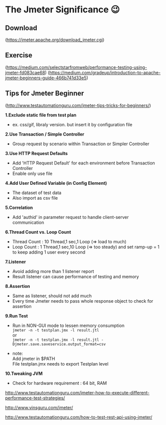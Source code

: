 
# The Jmeter Significance :wink:

## Download
(https://jmeter.apache.org/download_jmeter.cgi)

## Exercise
(https://medium.com/selectstarfromweb/performance-testing-using-jmeter-fd083cae68)
(https://medium.com/gradeup/introduction-to-apache-jmeter-beginners-guide-466b741d33e5)

## Tips for Jmeter Beginner
(http://www.testautomationguru.com/jmeter-tips-tricks-for-beginners/)

**1.Exclude static file from test plan** 

- ex. css/gif, libraly version. but insert it by configuration file

**2.Use Transaction / Simple Controller**

- Group request by scenario within Transaction or Simpler Controller

**3.Use HTTP Request Defaults**

- Add 'HTTP Request Default' for each environment before Transaction Controller
- Enable only use file

**4.Add User Defined Variable (in Config Element)**

- The dataset of test data
- Also import as csv file

**5.Correlation**

- Add 'authid' in parameter request to handle client-server communication

**6.Thread Count vs. Loop Count**

- Thread Count : 10 Thread,1 sec,1 Loop  (=> load to much)
- Loop Count   : 1  Thread,1 sec,10 Loop (=> too steady) and set ramp-up = 1 to keep adding 1 user every second

**7.Listener**

- Avoid adding more than 1 listener report
- Result listener can cause performance of testing and memory

**8.Assertion**

- Same as listener, should not add much
- Every time Jmeter needs to pass whole response object to check for assertion

**9.Run Test**

- Run in NON-GUI mode to lessen memory consumption\
  `jmeter -n -t testplan.jmx -l result.jtl`\
  or\
  `jmeter -n -t testplan.jmx -l result.jtl -Djmeter.save.saveservice.output_format=csv`

- note:\
  Add jmeter in $PATH\
  File testplan.jmx needs to export Testplan level

**10.Tweaking JVM**

- Check for hardware requirement : 64 bit, RAM




http://www.testautomationguru.com/jmeter-how-to-execute-different-performance-test-strategies/

http://www.vinsguru.com/jmeter/

http://www.testautomationguru.com/how-to-test-rest-api-using-jmeter/
